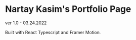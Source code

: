 # Nartay Kasim's Portfolio Page

ver 1.0 - 03.24.2022

Built with React Typescript and Framer Motion.
